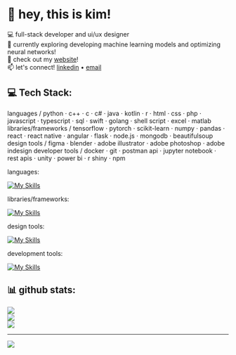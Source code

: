# 💫 hey, this is kim!

💻 full-stack developer and ui/ux designer<br>
🌱 currently exploring developing machine learning models and optimizing neural networks! <br>
🔗 check out my [website](https://kimguo.xyz/)!<br>
📫 let's connect! [linkedin](https://www.linkedin.com/in/kbrqin/) • [email](mailto:kim.guo@uwaterloo.ca)

## 💻 Tech Stack:

languages
/
python ⋅ c++ ⋅ c ⋅ c# ⋅ java ⋅ kotlin ⋅ r ⋅ html ⋅ css ⋅ php ⋅ javascript ⋅ typescript ⋅ sql ⋅ swift ⋅ golang ⋅ shell script ⋅ excel ⋅ matlab
libraries/frameworks
/
tensorflow ⋅ pytorch ⋅ scikit-learn ⋅ numpy ⋅ pandas ⋅ react ⋅ react native ⋅ angular ⋅ flask ⋅ node.js ⋅ mongodb ⋅ beautifulsoup
design tools /
figma ⋅ blender ⋅ adobe illustrator ⋅ adobe photoshop ⋅ adobe indesign
developer tools
/
docker ⋅ git ⋅ postman api ⋅ jupyter notebook ⋅ rest apis ⋅ unity ⋅ power bi ⋅ r shiny ⋅ npm

languages: 

[![My Skills](https://skillicons.dev/icons?i=py,cpp,c,cs,java,kotlin,r,html,css,php,js,ts,postgres,mysql,swift,bash,matlab)](https://skillicons.dev)

libraries/frameworks:

[![My Skills](https://skillicons.dev/icons?i=react,angular,flask,tensorflow,pytorch,sklearn,nodejs,mongodb)](https://skillicons.dev)

design tools:

[![My Skills](https://skillicons.dev/icons?i=figma,blender,ai,ps)](https://skillicons.dev)

development tools:

[![My Skills](https://skillicons.dev/icons?i=docker,git,postman,unity,npm)](https://skillicons.dev)



## 📊 github stats:
![](https://github-readme-stats.vercel.app/api?username=kbrqin&theme=default&hide_border=false&include_all_commits=false&count_private=false)<br/>
![](https://github-readme-streak-stats.herokuapp.com/?user=kbrqin&theme=default&hide_border=false)<br/>
![](https://github-readme-stats.vercel.app/api/top-langs/?username=kbrqin&theme=default&hide_border=false&include_all_commits=false&count_private=false&layout=compact)

---
[![](https://visitcount.itsvg.in/api?id=kbrqin&icon=0&color=0)](https://visitcount.itsvg.in)

<!-- Proudly created with GPRM ( https://gprm.itsvg.in ) -->
